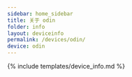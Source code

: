 ```yaml
---
sidebar: home_sidebar
title: 关于 odin
folder: info
layout: deviceinfo
permalink: /devices/odin/
device: odin
---
```

{% include templates/device_info.md %}
